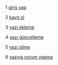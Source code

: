 1 [giriş yap](girisyap.md)  

2 [kayıt ol](kayitol.md) 

3 [yazı ekleme](yaziekleme.md)

4 [yazı güncelleme](yazigüncelleme.md)

5 [yazı silme](yazisilme.md)

6 [yazıya yorum yapma](yaziyayorumyapma.md)
